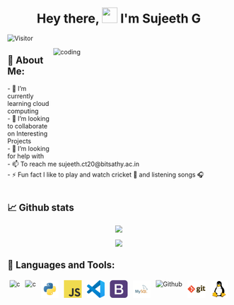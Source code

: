 <h1 align="center">Hey there, <img width="35px" height="35px" src="https://c.tenor.com/nebZyl8oN7IAAAAj/wave-hello.gif" /> I'm Sujeeth G</h1>

![Visitor](https://visitor-badge.laobi.icu/badge?page_id=SUJEETH-KRR.SUJEETH-KRR)
<br />

<img align="right" alt="coding" width="400" height="250" src="https://media2.giphy.com/media/qgQUggAC3Pfv687qPC/giphy.gif">

## 🧰 About Me:
<div>
        - 🌱 I’m currently learning cloud computing <br/>
        - 👯 I’m looking to collaborate on Interesting Projects <br/>
        - 🤝 I’m looking for help with <br/>
        - 📫 To reach me sujeeth.ct20@bitsathy.ac.in <br/>
        - ⚡ Fun fact I like to play and watch cricket 🏏 and listening songs 🎧 <br/>
</div>

<br />

<h2 align="left"> 📈 Github stats</h2>
<div align="center">
  <img align="center" src="https://github-readme-stats.vercel.app/api?username=SUJEETH-KRR&theme=highcontrast&show_icons=true&count_private=true" />
</div>

<p align="center" >
 <img align="center" src="https://github-readme-streak-stats.herokuapp.com/?user=SUJEETH-KRR&theme=lowcontrast&show_icons=true&count_private=true" />
</p>




<!--
**SUJEETH-KRR/SUJEETH-KRR** is a ✨ _special_ ✨ repository because its `README.md` (this file) appears on your GitHub profile.

Here are some ideas to get you started:

- 🔭 I’m currently working on ...
- 🌱 I’m currently learning ...
- 👯 I’m looking to collaborate on ...
- 🤔 I’m looking for help with ...
- 💬 Ask me about ...
- 📫 How to reach me: ...
- 😄 Pronouns: ...
- ⚡ Fun fact: ...
-->


## 🧰 Languages and Tools:
<p align="center">
<img src="https://www.vhv.rs/dpng/d/574-5748769_c-logo-png-transparent-c-programming-language-logo.png" alt="c" width="40" height="40" style="vertical-align:top; margin:4px">
<img src="https://download.logo.wine/logo/C%2B%2B/C%2B%2B-Logo.wine.png" alt="c" width="40" height="40" style="vertical-align:top; margin:4px">
<img src="https://raw.githubusercontent.com/github/explore/80688e429a7d4ef2fca1e82350fe8e3517d3494d/topics/python/python.png" alt="Python" height="40" style="vertical-align:top; margin:4px">
<img src="https://raw.githubusercontent.com/github/explore/80688e429a7d4ef2fca1e82350fe8e3517d3494d/topics/javascript/javascript.png" alt="Javascript" height="40" style="vertical-align:top; margin:4px">
<img src="https://raw.githubusercontent.com/github/explore/80688e429a7d4ef2fca1e82350fe8e3517d3494d/topics/visual-studio-code/visual-studio-code.png" alt="VS Code" height="40" style="vertical-align:top; margin:4px">
<img src="https://raw.githubusercontent.com/github/explore/80688e429a7d4ef2fca1e82350fe8e3517d3494d/topics/bootstrap/bootstrap.png" alt="Bootstrap" height="40" style="vertical-align:top; margin:4px">
<img src="https://raw.githubusercontent.com/github/explore/80688e429a7d4ef2fca1e82350fe8e3517d3494d/topics/mysql/mysql.png" alt="MySQL" height="40" style="vertical-align:top; margin:4px">
<img src="https://cdn-icons-png.flaticon.com/512/5968/5968866.png" alt="Github" height="40" style="vertical-align:top; margin:4px">
<img src="https://raw.githubusercontent.com/github/explore/80688e429a7d4ef2fca1e82350fe8e3517d3494d/topics/git/git.png" alt="Git" height="40" style="vertical-align:top; margin:4px">
<img src="https://raw.githubusercontent.com/github/explore/80688e429a7d4ef2fca1e82350fe8e3517d3494d/topics/linux/linux.png" alt="Linux" height="40" style="vertical-align:top; margin:4px" alt="Windows" height="40" style="vertical-align:top; margin:4px">

</p>

